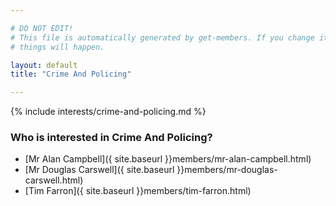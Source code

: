 ```yaml
---

# DO NOT EDIT!
# This file is automatically generated by get-members. If you change it, bad
# things will happen.

layout: default
title: "Crime And Policing"

---
```


{% include interests/crime-and-policing.md %}

### Who is interested in Crime And Policing?


* [Mr Alan Campbell]({ site.baseurl }}members/mr-alan-campbell.html)
* [Mr Douglas Carswell]({ site.baseurl }}members/mr-douglas-carswell.html)
* [Tim Farron]({ site.baseurl }}members/tim-farron.html)
